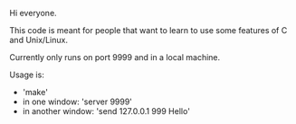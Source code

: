 Hi everyone.

This code is meant for people that want to learn to use some features of C and Unix/Linux.

Currently only runs on port 9999 and in a local machine.


Usage is:

- 'make'
- in one window: 'server 9999'
- in another window: 'send 127.0.0.1 999 Hello'

